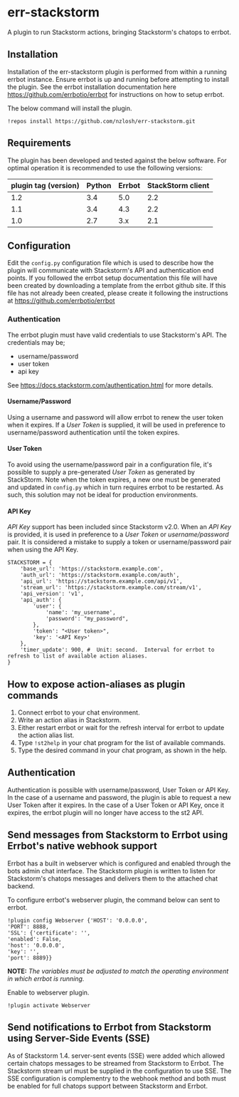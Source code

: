 # err-stackstorm
A plugin to run Stackstorm actions, bringing Stackstorm's chatops to errbot.


## Installation
Installation of the err-stackstorm plugin is performed from within a running errbot instance.  Ensure errbot is up and running before attempting to install the plugin.  See the errbot installation documentation here https://github.com/errbotio/errbot for instructions on how to setup errbot.

The below command will install the plugin.
```
!repos install https://github.com/nzlosh/err-stackstorm.git
```

## Requirements
The plugin has been developed and tested against the below software.  For optimal operation it is recommended to use the following versions:

plugin tag (version) | Python | Errbot | StackStorm client
--- | --- | --- | ---
1.2 | 3.4 | 5.0 | 2.2
1.1 | 3.4 | 4.3 | 2.2
1.0 | 2.7 | 3.x | 2.1

## Configuration
Edit the `config.py` configuration file which is used to describe how the plugin will communicate with Stackstorm's API and authentication end points.
If you followed the errbot setup documentation this file will have been created by downloading a template from the errbot github site.   If this file has not already been created, please create it following the instructions at https://github.com/errbotio/errbot

### Authentication
The errbot plugin must have valid credentials to use Stackstorm's API.  The credentials may be;

 - username/password
 - user token
 - api key

See https://docs.stackstorm.com/authentication.html for more details.

#### Username/Password
Using a username and password will allow errbot to renew the user token when it expires.  If a _User Token_ is supplied, it will be used in preference to username/password authentication until the token expires.

#### User Token
To avoid using the username/password pair in a configuration file, it's possible to supply a pre-generated _User Token_ as generated by StackStorm.  Note when the token expires, a new one must be generated and updated in `config.py` which in turn requires errbot to be restarted.
As such, this solution may not be ideal for production environments.

#### API Key
_API Key_ support has been included since Stackstorm v2.0.  When an _API Key_ is provided, it is used in preference to a _User Token_ or _username/password_ pair.  It is considered a mistake to supply a token or username/password pair when using the API Key.

```
STACKSTORM = {
    'base_url': 'https://stackstorm.example.com',
    'auth_url': 'https://stackstorm.example.com/auth',
    'api_url': 'https://stackstorm.example.com/api/v1',
    'stream_url': 'https://stackstorm.example.com/stream/v1',
    'api_version': 'v1',
    'api_auth': {
        'user': {
            'name': 'my_username',
            'password': "my_password",
        },
        'token': "<User token>",
        'key': '<API Key>'
    },
    'timer_update': 900, #  Unit: second.  Interval for errbot to refresh to list of available action aliases.
}
```


## How to expose action-aliases as plugin commands
 1. Connect errbot to your chat environment.
 2. Write an action alias in Stackstorm.
 3. Either restart errbot or wait for the refresh interval for errbot to update the action alias list.
 4. Type `!st2help` in your chat program for the list of available commands.
 5. Type the desired command in your chat program, as shown in the help.


## Authentication
Authentication is possible with username/password, User Token or API Key.  In the case of a username and password, the plugin is able to request a new User Token after it expires.  In the case of a User Token or API Key, once it expires, the errbot plugin will no longer have access to the st2 API.


## Send messages from Stackstorm to Errbot using Errbot's native webhook support

Errbot has a built in webserver which is configured and enabled through the bots admin chat interface.  The Stackstorm plugin is written to listen for Stackstorm's chatops messages and delivers them to the attached chat backend.

To configure errbot's webserver plugin, the command below can sent to errbot.
```
!plugin config Webserver {'HOST': '0.0.0.0',
'PORT': 8888,
'SSL': {'certificate': '',
'enabled': False,
'host': '0.0.0.0',
'key': '',
'port': 8889}}
```
**NOTE:** _The variables must be adjusted to match the operating environment in which errbot is running._

Enable to webserver plugin.
```
!plugin activate Webserver
```


## Send notifications to Errbot from Stackstorm using Server-Side Events (SSE)

As of Stackstorm 1.4. server-sent events (SSE) were added which allowed certain chatops messages to be
streamed from Stackstorm to Errbot.  The Stackstorm stream url must be supplied in the configuration
to use SSE.  The SSE configuration is complementry to the webhook method and both must be enabled
for full chatops support between Stackstorm and Errbot.

